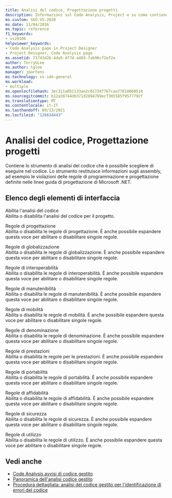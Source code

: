 ```yaml
---
title: Analisi del codice, Progettazione progetti
description: Informazioni sul Code Analysis, Project e su come contiene lo strumento di analisi del codice che è possibile scegliere di eseguire nel codice.
ms.custom: SEO-VS-2020
ms.date: 11/04/2016
ms.topic: reference
f1_keywords:
- vs29106
helpviewer_keywords:
- Code Analysis page in Project Designer
- Project Designer, Code Analysis page
ms.assetid: 71743d26-4da5-4f7d-a403-7ab96cf2ef2e
author: TerryGLee
ms.author: tglee
manager: jmartens
ms.technology: vs-ide-general
ms.workload:
- multiple
ms.openlocfilehash: 3ec311a051133ae2c01734f767caa77810860518
ms.sourcegitcommit: b12a38744db371d2894769ecf305585f9577792f
ms.translationtype: MT
ms.contentlocale: it-IT
ms.lasthandoff: 09/13/2021
ms.locfileid: "126634443"
---
```

# <a name="code-analysis-project-designer"></a>Analisi del codice, Progettazione progetti

Contiene lo strumento di analisi del codice che è possibile scegliere di eseguire nel codice. Lo strumento restituisce informazioni sugli assembly, ad esempio le violazioni delle regole di programmazione e progettazione definite nelle linee guida di progettazione di Microsoft .NET.

## <a name="uielement-list"></a>Elenco degli elementi di interfaccia

Abilita l'analisi del codice\
Abilita o disabilita l'analisi del codice per il progetto.

Regole di progettazione\
Abilita o disabilita le regole di progettazione. È anche possibile espandere questa voce per abilitare o disabilitare singole regole.

Regole di globalizzazione\
Abilita o disabilita le regole di globalizzazione. È anche possibile espandere questa voce per abilitare o disabilitare singole regole.

Regole di interoperabilità\
Abilita o disabilita le regole di interoperabilità. È anche possibile espandere questa voce per abilitare o disabilitare singole regole.

Regole di manutenibilità\
Abilita o disabilita le regole di manutenibilità. È anche possibile espandere questa voce per abilitare o disabilitare singole regole.

Regole di mobilità\
Abilita o disabilita le regole di mobilità. È anche possibile espandere questa voce per abilitare o disabilitare singole regole.

Regole di denominazione\
Abilita o disabilita le regole di denominazione. È anche possibile espandere questa voce per abilitare o disabilitare singole regole.

Regole di prestazioni\
Abilita o disabilita le regole per le prestazioni. È anche possibile espandere questa voce per abilitare o disabilitare singole regole.

Regole di portabilità\
Abilita o disabilita le regole di portabilità. È anche possibile espandere questa voce per abilitare o disabilitare singole regole.

Regole di affidabilità\
Abilita o disabilita le regole di affidabilità. È anche possibile espandere questa voce per abilitare o disabilitare singole regole.

Regole di sicurezza\
Abilita o disabilita le regole di sicurezza. È anche possibile espandere questa voce per abilitare o disabilitare singole regole.

Regole di utilizzo\
Abilita o disabilita le regole di utilizzo. È anche possibile espandere questa voce per abilitare o disabilitare singole regole.

## <a name="see-also"></a>Vedi anche

- [Code Analysis avvisi di codice gestito](/dotnet/fundamentals/code-analysis/quality-rules/index)
- [Panoramica dell'analisi codice gestito](../../code-quality/code-analysis-for-managed-code-overview.md)
- [Procedura dettagliata: analisi del codice gestito per l'identificazione di errori del codice](../../code-quality/walkthrough-analyzing-managed-code-for-code-defects.md)
